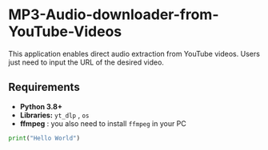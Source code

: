# MP3-Audio-downloader-from-YouTube-Videos
This application enables direct audio extraction from YouTube videos. Users just need to input the URL of the desired video.



## Requirements

- **Python 3.8+**
- **Libraries:** `yt_dlp` , `os`
- **ffmpeg** : you also need to install `ffmpeg` in your PC



```python
print("Hello World")
```
 


